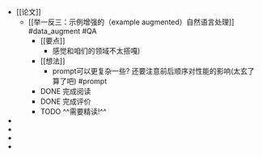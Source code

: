 - [[论文]]
	- [[举一反三：示例增强的（example augmented）自然语言处理]] #data_augment #QA
		- [[要点]]
			- 感觉和咱们的领域不太搭嘎)
		- [[想法]]
			- prompt可以更复杂一些? 还要注意前后顺序对性能的影响(太玄了算了吧) #prompt
		- DONE 完成阅读
		- DONE 完成评价
		- TODO ^^需要精读!^^
-
-
-
-